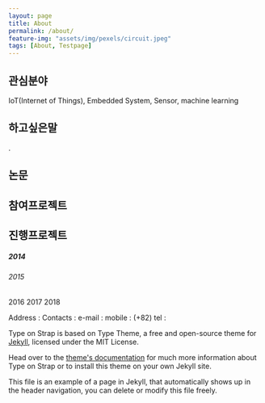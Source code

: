 ```yaml
---
layout: page
title: About
permalink: /about/
feature-img: "assets/img/pexels/circuit.jpeg"
tags: [About, Testpage]
---
```



<h2>관심분야</h2>
IoT(Internet of Things), Embedded System, Sensor, machine learning

<h2>하고싶은말</h2>
.

<h2>논문</h2>

<h2>참여프로젝트</h2>

<h2>진행프로젝트</h2>

<h5>2014</h5>
<h6>2015</h6> 2016 2017 2018


Address :
Contacts : 
e-mail : 
mobile : (+82)
tel : 

Type on  Strap is based on Type Theme, a free and open-source theme for [Jekyll](http://jekyllrb.com/), licensed under the MIT License.

Head over to the [theme's documentation](https://github.io/sylhare/Type-on-Strap) for much more information about Type on Strap or to install this theme on your own Jekyll site.

This file is an example of a page in Jekyll, that automatically shows up in the header navigation, you can delete or modify this file freely.
 
